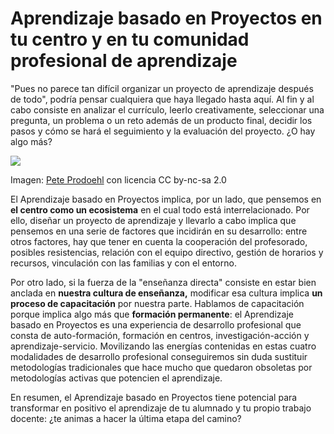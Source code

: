 
# Aprendizaje basado en Proyectos en tu centro y en tu comunidad profesional de aprendizaje

"Pues no parece tan difícil organizar un proyecto de aprendizaje después de todo", podría pensar cualquiera que haya llegado hasta aquí. Al fin y al cabo consiste en analizar el currículo, leerlo creativamente, seleccionar una pregunta, un problema o un reto además de un producto final, decidir los pasos y cómo se hará el seguimiento y la evaluación del proyecto. ¿O hay algo más?

![](https://github.com/catedu/abp/blob/master/img/6661cc8163696c.jpg)

Imagen: [Pete Prodoehl](http://www.flickr.com/photos/35237092540@N01/5462062551) con licencia CC by-nc-sa 2.0



El Aprendizaje basado en Proyectos implica, por un lado, que pensemos en ****el centro como un ecosistema**** en el cual todo está interrelacionado. Por ello, diseñar un proyecto de aprendizaje y llevarlo a cabo implica que pensemos en una serie de factores que incidirán en su desarrollo: entre otros factores, hay que tener en cuenta la cooperación del profesorado, posibles resistencias, relación con el equipo directivo, gestión de horarios y recursos, vinculación con las familias y con el entorno.

Por otro lado, si la fuerza de la "enseñanza directa" consiste en estar bien anclada en **nuestra **cultura de enseñanza,**** modificar esa cultura implica **un proceso de **capacitación**** por nuestra parte. Hablamos de capacitación porque implica algo más que **formación permanente**: el Aprendizaje basado en Proyectos es una experiencia de desarrollo profesional que consta de auto-formación, formación en centros, investigación-acción y aprendizaje-servicio. Movilizando las energías contenidas en estas cuatro modalidades de desarrollo profesional conseguiremos sin duda sustituir metodologías tradicionales que hace mucho que quedaron obsoletas por metodologías activas que potencien el aprendizaje.

En resumen, el Aprendizaje basado en Proyectos tiene potencial para transformar en positivo el aprendizaje de tu alumnado y tu propio trabajo docente: ¿te animas a hacer la última etapa del camino?


